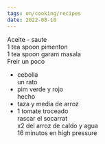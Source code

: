 ```yaml
---
tags: on/cooking/recipes
date: 2022-08-10
---
```


Aceite - saute  
1 tea spoon pimenton  
1 tea spoon garam masala  
Freir un poco  
+ cebolla  
un rato  
+ pim verde y rojo  
hecho  
+ taza y media de arroz  
+ 1 tomate troceado  
rascar el socarrat  
x2 del arroz de caldo y agua  
16 minutos en high pressure